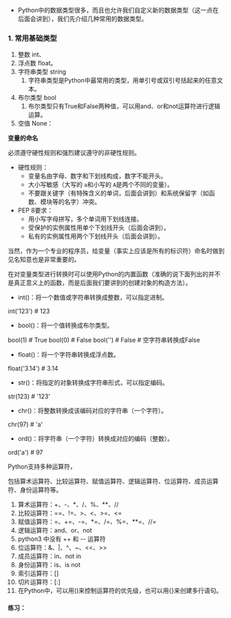+ Python中的数据类型很多，而且也允许我们自定义新的数据类型（这一点在后面会讲到），我们先介绍几种常用的数据类型。

### 1. 常用基础类型

1. 整数 int、
2. 浮点数 float。
3. 字符串类型 string
   1. 字符串类型是Python中最常用的类型，用单引号或双引号括起来的任意文本。
4. 布尔类型 bool
   1. 布尔类型只有True和False两种值，可以用and、or和not运算符进行逻辑运算。
5. 空值 None：

**变量的命名**

 必须遵守硬性规则和强烈建议遵守的非硬性规则。

- 硬性规则：
  - 变量名由字母、数字和下划线构成，数字不能开头。
  - 大小写敏感（大写的 `a`和小写的 `A`是两个不同的变量）。
  - 不要跟关键字（有特殊含义的单词，后面会讲到）和系统保留字（如函数、模块等的名字）冲突。
- PEP 8要求：
  - 用小写字母拼写，多个单词用下划线连接。
  - 受保护的实例属性用单个下划线开头（后面会讲到）。
  - 私有的实例属性用两个下划线开头（后面会讲到）。

当然，作为一个专业的程序员，给变量（事实上应该是所有的标识符）命名时做到见名知意也是非常重要的。

在对变量类型进行转换时可以使用Python的内置函数（准确的说下面列出的并不是真正意义上的函数，而是后面我们要讲到的创建对象的构造方法）。

- int()：将一个数值或字符串转换成整数，可以指定进制。

int('123')  # 123

- bool()：将一个值转换成布尔类型。

bool(1)  # True
bool(0)  # False
bool('')  # False    # 空字符串转换成False

- float()：将一个字符串转换成浮点数。

float('3.14')  # 3.14

- str()：将指定的对象转换成字符串形式，可以指定编码。

str(123)  # '123'

- chr()：将整数转换成该编码对应的字符串（一个字符）。

chr(97)  # 'a'

- ord()：将字符串（一个字符）转换成对应的编码（整数）。

ord('a')  # 97

Python支持多种运算符，

包括算术运算符、比较运算符、赋值运算符、逻辑运算符、位运算符、成员运算符、身份运算符等。

1. 算术运算符：+、-、*、/、%、**、//
2. 比较运算符：==、!=、>、<、>=、<=
3. 赋值运算符：=、+=、-=、*=、/=、%=、**=、//=
4. 逻辑运算符：and、or、not
5. python3 中没有 ++ 和 -- 运算符
6. 位运算符：&、|、^、~、<<、>>
7. 成员运算符：in、not in
8. 身份运算符：is、is not
9. 索引运算符：[]
10. 切片运算符：[:]
11. 在Python中，可以用()来控制运算符的优先级，也可以用{}来创建多行语句。

#### 练习：
